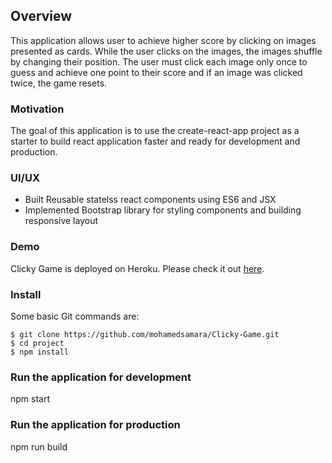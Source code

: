 ## Overview

This application allows user to achieve higher score by clicking on images presented as cards. While the user clicks on the images, the images shuffle by changing their position. The user must click each image only once to guess and achieve one point to their score and if an image was clicked twice, the game resets.


### Motivation

The goal of this application is to use the create-react-app project as a starter to build react application faster and ready for development and production.   


### UI/UX 
* Built Reusable statelss react components using ES6 and JSX 
* Implemented Bootstrap library for styling components and building responsive layout

### Demo
	
Clicky Game is deployed on Heroku. Please check it out [here](https://mohamedsamara.github.io/Clicky-Game/).


### Install

Some basic Git commands are:

```
$ git clone https://github.com/mohamedsamara/Clicky-Game.git
$ cd project
$ npm install

```


### Run the application for development

npm start

### Run the application for production

npm run build



